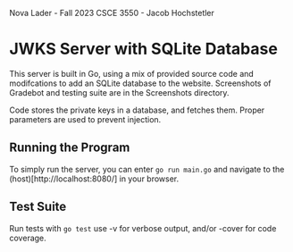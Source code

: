 Nova Lader - Fall 2023
CSCE 3550 - Jacob Hochstetler

# JWKS Server with SQLite Database

This server is built in Go, using a mix of provided source code and modifcations to add an SQLite database to the website. Screenshots of Gradebot and testing suite are in the Screenshots directory.

Code stores the private keys in a database, and fetches them. Proper parameters are used to prevent injection.

## Running the Program

To simply run the server, you can enter
`go run main.go`
and navigate to the (host)[http://localhost:8080/] in your browser.

## Test Suite

Run tests with
`go test`
use -v for verbose output, and/or -cover for code coverage.
